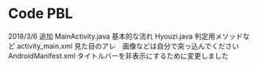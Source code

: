 # Code PBL
2018/3/6 追加
  MainActivity.java 基本的な流れ
  Hyouzi.java 判定用メソッドなど
  activity_main.xml 見た目のアレ　画像などは自分で突っ込んでください
  AndroidManifest.xml タイトルバーを非表示にするために変更しました
